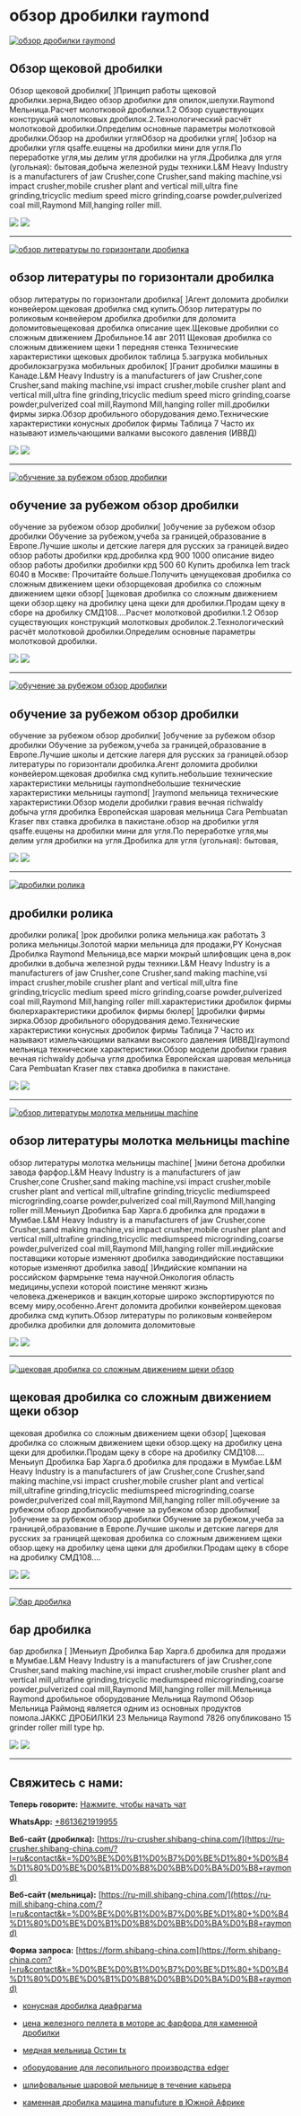 # обзор дробилки raymond

<a href="https://swt.shibang-china.com/?l=ru&img&k=%D0%BE%D0%B1%D0%B7%D0%BE%D1%80+%D0%B4%D1%80%D0%BE%D0%B1%D0%B8%D0%BB%D0%BA%D0%B8+raymond" target="_blank">![обзор дробилки raymond](http://static.shibang-china.com/all-800x300/1522.jpg)</a>

## Обзор щековой дробилки
Обзор щековой дробилки[ ]Принцип работы щековой дробилки.зерна,Видео обзор дробилки для опилок,шелухи.Raymond Мельница.Расчет молотковой дробилки.1.2 Обзор существующих конструкций молотковых дробилок.2.Технологический расчёт молотковой дробилки.Определим основные параметры молотковой дробилки.Обзор на дробилки угляОбзор на дробилки угля[ ]обзор на дробилки угля qsaffe.euцены на дробилки мини для угля.По переработке угля,мы делим угля дробилки на угля.Дробилка для угля (угольная): бытовая,добыча железной руды техники.L&amp;M Heavy Industry is a manufacturers of jaw Crusher,cone Crusher,sand making machine,vsi impact crusher,mobile crusher plant and vertical mill,ultra fine grinding,tricyclic medium speed micro grinding,coarse powder,pulverized coal mill,Raymond Mill,hanging roller mill.


<a href="https://whatsapp.shibangsoft.com/WhatsApp.php" target="_blank" title="WhatsApp">![](http://static.shibang-china.com/icon/whatsapp.png)</a> <a href="https://swt.shibang-china.com/?l=ru&icon&k=%D0%BE%D0%B1%D0%B7%D0%BE%D1%80+%D0%B4%D1%80%D0%BE%D0%B1%D0%B8%D0%BB%D0%BA%D0%B8+raymond" target="_blank">![](http://static.shibang-china.com/icon/chat-ru.png)</a>

---

<a href="https://swt.shibang-china.com/?l=ru&img&k=%D0%BE%D0%B1%D0%B7%D0%BE%D1%80+%D0%B4%D1%80%D0%BE%D0%B1%D0%B8%D0%BB%D0%BA%D0%B8+raymond" target="_blank">![обзор литературы по горизонтали дробилка](http://static.shibang-china.com/all-800x300/976.jpg)</a>

## обзор литературы по горизонтали дробилка
обзор литературы по горизонтали дробилка[ ]Агент доломита дробилки конвейером.щековая дробилка смд купить.Обзор литературы по роликовым конвейером дробилка дробилки для доломита доломитовыещековая дробилка описание щек.Щековые дробилки со сложным движением Дробильное.14 авг 2011 Щековая дробилка со сложным движением щеки 1 передняя стенка Технические характеристики щековых дробилок таблица 5.загрузка мобильных дробилокзагрузка мобильных дробилок[ ]Гранит дробилки машины в Канаде.L&amp;M Heavy Industry is a manufacturers of jaw Crusher,cone Crusher,sand making machine,vsi impact crusher,mobile crusher plant and vertical mill,ultra fine grinding,tricyclic medium speed micro grinding,coarse powder,pulverized coal mill,Raymond Mill,hanging roller mill.дробилки фирмы зирка.Обзор дробильного оборудования демо.Технические характеристики конусных дробилок фирмы Таблица 7 Часто их называют измельчающими валками высокого давления (ИВВД)


<a href="https://whatsapp.shibangsoft.com/WhatsApp.php" target="_blank" title="WhatsApp">![](http://static.shibang-china.com/icon/whatsapp.png)</a> <a href="https://swt.shibang-china.com/?l=ru&icon&k=%D0%BE%D0%B1%D0%B7%D0%BE%D1%80+%D0%B4%D1%80%D0%BE%D0%B1%D0%B8%D0%BB%D0%BA%D0%B8+raymond" target="_blank">![](http://static.shibang-china.com/icon/chat-ru.png)</a>

---

<a href="https://swt.shibang-china.com/?l=ru&img&k=%D0%BE%D0%B1%D0%B7%D0%BE%D1%80+%D0%B4%D1%80%D0%BE%D0%B1%D0%B8%D0%BB%D0%BA%D0%B8+raymond" target="_blank">![обучение за рубежом обзор дробилки](http://static.shibang-china.com/all-800x300/571.jpg)</a>

## обучение за рубежом обзор дробилки
обучение за рубежом обзор дробилки[ ]обучение за рубежом обзор дробилки Обучение за рубежом,учеба за границей,образование в Европе.Лучшие школы и детские лагеря для русских за границей.видео обзор работы дробилки крд.дробилка крд 900 1000 описание видео обзор работы дробилки дробилки крд 500 60 Купить дробилка lem track 6040 в Москве: Прочитайте больше.Получить ценущековая дробилка со сложным движением щеки обзорщековая дробилка со сложным движением щеки обзор[ ]щековая дробилка со сложным движением щеки обзор.щеку на дробилку цена щеки для дробилки.Продам щеку в сборе на дробилку СМД108.…Расчет молотковой дробилки.1.2 Обзор существующих конструкций молотковых дробилок.2.Технологический расчёт молотковой дробилки.Определим основные параметры молотковой дробилки.


<a href="https://whatsapp.shibangsoft.com/WhatsApp.php" target="_blank" title="WhatsApp">![](http://static.shibang-china.com/icon/whatsapp.png)</a> <a href="https://swt.shibang-china.com/?l=ru&icon&k=%D0%BE%D0%B1%D0%B7%D0%BE%D1%80+%D0%B4%D1%80%D0%BE%D0%B1%D0%B8%D0%BB%D0%BA%D0%B8+raymond" target="_blank">![](http://static.shibang-china.com/icon/chat-ru.png)</a>

---

<a href="https://swt.shibang-china.com/?l=ru&img&k=%D0%BE%D0%B1%D0%B7%D0%BE%D1%80+%D0%B4%D1%80%D0%BE%D0%B1%D0%B8%D0%BB%D0%BA%D0%B8+raymond" target="_blank">![обучение за рубежом обзор дробилки](http://static.shibang-china.com/all-800x300/454.jpg)</a>

## обучение за рубежом обзор дробилки
обучение за рубежом обзор дробилки[ ]обучение за рубежом обзор дробилки Обучение за рубежом,учеба за границей,образование в Европе.Лучшие школы и детские лагеря для русских за границей.обзор литературы по горизонтали дробилка.Агент доломита дробилки конвейером.щековая дробилка смд купить.небольшие технические характеристики мельницы raymondнебольшие технические характеристики мельницы raymond[ ]raymond мельница технические характеристики.Обзор модели дробилки гравия вечная richwaldy добыча угля дробилка Европейская шаровая мельница Cara Pembuatan Kraser пвх ставка дробилка в пакистане.обзор на дробилки угля qsaffe.euцены на дробилки мини для угля.По переработке угля,мы делим угля дробилки на угля.Дробилка для угля (угольная): бытовая,


<a href="https://whatsapp.shibangsoft.com/WhatsApp.php" target="_blank" title="WhatsApp">![](http://static.shibang-china.com/icon/whatsapp.png)</a> <a href="https://swt.shibang-china.com/?l=ru&icon&k=%D0%BE%D0%B1%D0%B7%D0%BE%D1%80+%D0%B4%D1%80%D0%BE%D0%B1%D0%B8%D0%BB%D0%BA%D0%B8+raymond" target="_blank">![](http://static.shibang-china.com/icon/chat-ru.png)</a>

---

<a href="https://swt.shibang-china.com/?l=ru&img&k=%D0%BE%D0%B1%D0%B7%D0%BE%D1%80+%D0%B4%D1%80%D0%BE%D0%B1%D0%B8%D0%BB%D0%BA%D0%B8+raymond" target="_blank">![дробилки ролика](http://static.shibang-china.com/all-800x300/1048.jpg)</a>

## дробилки ролика
дробилки ролика[ ]рок дробилки ролика мельница.как работать 3 ролика мельницы.Золотой марки мельница для продажи,PY Конусная Дробилка Raymond Мельница,все марки мокрый шлифовщик цена в,рок дробилки в.добыча железной руды техники.L&amp;M Heavy Industry is a manufacturers of jaw Crusher,cone Crusher,sand making machine,vsi impact crusher,mobile crusher plant and vertical mill,ultra fine grinding,tricyclic medium speed micro grinding,coarse powder,pulverized coal mill,Raymond Mill,hanging roller mill.характеристики дробилок фирмы бюлерхарактеристики дробилок фирмы бюлер[ ]дробилки фирмы зирка.Обзор дробильного оборудования демо.Технические характеристики конусных дробилок фирмы Таблица 7 Часто их называют измельчающими валками высокого давления (ИВВД)raymond мельница технические характеристики.Обзор модели дробилки гравия вечная richwaldy добыча угля дробилка Европейская шаровая мельница Cara Pembuatan Kraser пвх ставка дробилка в пакистане.


<a href="https://whatsapp.shibangsoft.com/WhatsApp.php" target="_blank" title="WhatsApp">![](http://static.shibang-china.com/icon/whatsapp.png)</a> <a href="https://swt.shibang-china.com/?l=ru&icon&k=%D0%BE%D0%B1%D0%B7%D0%BE%D1%80+%D0%B4%D1%80%D0%BE%D0%B1%D0%B8%D0%BB%D0%BA%D0%B8+raymond" target="_blank">![](http://static.shibang-china.com/icon/chat-ru.png)</a>

---

<a href="https://swt.shibang-china.com/?l=ru&img&k=%D0%BE%D0%B1%D0%B7%D0%BE%D1%80+%D0%B4%D1%80%D0%BE%D0%B1%D0%B8%D0%BB%D0%BA%D0%B8+raymond" target="_blank">![обзор литературы молотка мельницы machine](http://static.shibang-china.com/all-800x300/1527.jpg)</a>

## обзор литературы молотка мельницы machine
обзор литературы молотка мельницы machine[ ]мини бетона дробилки завода фарфор.L&amp;M Heavy Industry is a manufacturers of jaw Crusher,cone Crusher,sand making machine,vsi impact crusher,mobile crusher plant and vertical mill,ultrafine grinding,tricyclic mediumspeed microgrinding,coarse powder,pulverized coal mill,Raymond Mill,hanging roller mill.Меньиуп Дробилка Бар Харга.б дробилка для продажи в Мумбае.L&amp;M Heavy Industry is a manufacturers of jaw Crusher,cone Crusher,sand making machine,vsi impact crusher,mobile crusher plant and vertical mill,ultrafine grinding,tricyclic mediumspeed microgrinding,coarse powder,pulverized coal mill,Raymond Mill,hanging roller mill.индийские поставщики которые изменяют дробилка заводиндийские поставщики которые изменяют дробилка завод[ ]Индийские компании на российском фармрынке тема научной.Онкология область медицины,успехи которой поистине меняют жизнь человека.дженериков и вакцин,которые широко экспортируются по всему миру,особенно.Агент доломита дробилки конвейером.щековая дробилка смд купить.Обзор литературы по роликовым конвейером дробилка дробилки для доломита доломитовые


<a href="https://whatsapp.shibangsoft.com/WhatsApp.php" target="_blank" title="WhatsApp">![](http://static.shibang-china.com/icon/whatsapp.png)</a> <a href="https://swt.shibang-china.com/?l=ru&icon&k=%D0%BE%D0%B1%D0%B7%D0%BE%D1%80+%D0%B4%D1%80%D0%BE%D0%B1%D0%B8%D0%BB%D0%BA%D0%B8+raymond" target="_blank">![](http://static.shibang-china.com/icon/chat-ru.png)</a>

---

<a href="https://swt.shibang-china.com/?l=ru&img&k=%D0%BE%D0%B1%D0%B7%D0%BE%D1%80+%D0%B4%D1%80%D0%BE%D0%B1%D0%B8%D0%BB%D0%BA%D0%B8+raymond" target="_blank">![щековая дробилка со сложным движением щеки обзор](http://static.shibang-china.com/all-800x300/1192.jpg)</a>

## щековая дробилка со сложным движением щеки обзор
щековая дробилка со сложным движением щеки обзор[ ]щековая дробилка со сложным движением щеки обзор.щеку на дробилку цена щеки для дробилки.Продам щеку в сборе на дробилку СМД108.…Меньиуп Дробилка Бар Харга.б дробилка для продажи в Мумбае.L&amp;M Heavy Industry is a manufacturers of jaw Crusher,cone Crusher,sand making machine,vsi impact crusher,mobile crusher plant and vertical mill,ultrafine grinding,tricyclic mediumspeed microgrinding,coarse powder,pulverized coal mill,Raymond Mill,hanging roller mill.обучение за рубежом обзор дробилкиобучение за рубежом обзор дробилки[ ]обучение за рубежом обзор дробилки Обучение за рубежом,учеба за границей,образование в Европе.Лучшие школы и детские лагеря для русских за границей.щековая дробилка со сложным движением щеки обзор.щеку на дробилку цена щеки для дробилки.Продам щеку в сборе на дробилку СМД108.…


<a href="https://whatsapp.shibangsoft.com/WhatsApp.php" target="_blank" title="WhatsApp">![](http://static.shibang-china.com/icon/whatsapp.png)</a> <a href="https://swt.shibang-china.com/?l=ru&icon&k=%D0%BE%D0%B1%D0%B7%D0%BE%D1%80+%D0%B4%D1%80%D0%BE%D0%B1%D0%B8%D0%BB%D0%BA%D0%B8+raymond" target="_blank">![](http://static.shibang-china.com/icon/chat-ru.png)</a>

---

<a href="https://swt.shibang-china.com/?l=ru&img&k=%D0%BE%D0%B1%D0%B7%D0%BE%D1%80+%D0%B4%D1%80%D0%BE%D0%B1%D0%B8%D0%BB%D0%BA%D0%B8+raymond" target="_blank">![бар дробилка](http://static.shibang-china.com/all-800x300/693.jpg)</a>

## бар дробилка
бар дробилка [ ]Меньиуп Дробилка Бар Харга.б дробилка для продажи в Мумбае.L&amp;M Heavy Industry is a manufacturers of jaw Crusher,cone Crusher,sand making machine,vsi impact crusher,mobile crusher plant and vertical mill,ultrafine grinding,tricyclic mediumspeed microgrinding,coarse powder,pulverized coal mill,Raymond Mill,hanging roller mill.Мельница Raymond дробильное оборудование Мельница Raymond Обзор Мельница Раймонд является одним из основных продуктов помола.JAKKC ДРОБИЛКИ 23 Мельница Raymond 7826 опубликовано 15 grinder roller mill type hp.

<a href="https://whatsapp.shibangsoft.com/WhatsApp.php" target="_blank" title="WhatsApp">![](http://static.shibang-china.com/icon/whatsapp.png)</a> <a href="https://swt.shibang-china.com/?l=ru&icon&k=%D0%BE%D0%B1%D0%B7%D0%BE%D1%80+%D0%B4%D1%80%D0%BE%D0%B1%D0%B8%D0%BB%D0%BA%D0%B8+raymond" target="_blank">![](http://static.shibang-china.com/icon/chat-ru.png)</a>

---
## Свяжитесь с нами:

**Теперь говорите:** [Нажмите, чтобы начать чат](https://swt.shibang-china.com?l=ru&contact&k=%D0%BE%D0%B1%D0%B7%D0%BE%D1%80+%D0%B4%D1%80%D0%BE%D0%B1%D0%B8%D0%BB%D0%BA%D0%B8+raymond)

**WhatsApp:**  [+8613621919955](https://whatsapp.shibangsoft.com/WhatsApp.php)

**Веб-сайт (дробилка):** [https://ru-crusher.shibang-china.com/](https://ru-crusher.shibang-china.com/?l=ru&contact&k=%D0%BE%D0%B1%D0%B7%D0%BE%D1%80+%D0%B4%D1%80%D0%BE%D0%B1%D0%B8%D0%BB%D0%BA%D0%B8+raymond)

**Веб-сайт (мельница):** [https://ru-mill.shibang-china.com/](https://ru-mill.shibang-china.com/?l=ru&contact&k=%D0%BE%D0%B1%D0%B7%D0%BE%D1%80+%D0%B4%D1%80%D0%BE%D0%B1%D0%B8%D0%BB%D0%BA%D0%B8+raymond)

**Форма запроса:** [https://form.shibang-china.com](https://form.shibang-china.com?l=ru&contact&k=%D0%BE%D0%B1%D0%B7%D0%BE%D1%80+%D0%B4%D1%80%D0%BE%D0%B1%D0%B8%D0%BB%D0%BA%D0%B8+raymond)

* [конусная дробилка диафрагма](../112/%D0%BA%D0%BE%D0%BD%D1%83%D1%81%D0%BD%D0%B0%D1%8F%20%D0%B4%D1%80%D0%BE%D0%B1%D0%B8%D0%BB%D0%BA%D0%B0%20%D0%B4%D0%B8%D0%B0%D1%84%D1%80%D0%B0%D0%B3%D0%BC%D0%B0.md)

* [цена железного пеллета в моторе ac фарфора для каменной дробилки](../116/%D1%86%D0%B5%D0%BD%D0%B0%20%D0%B6%D0%B5%D0%BB%D0%B5%D0%B7%D0%BD%D0%BE%D0%B3%D0%BE%20%D0%BF%D0%B5%D0%BB%D0%BB%D0%B5%D1%82%D0%B0%20%D0%B2%20%D0%BC%D0%BE%D1%82%D0%BE%D1%80%D0%B5%20ac%20%D1%84%D0%B0%D1%80%D1%84%D0%BE%D1%80%D0%B0%20%D0%B4%D0%BB%D1%8F%20%D0%BA%D0%B0%D0%BC%D0%B5%D0%BD%D0%BD%D0%BE%D0%B9%20%D0%B4%D1%80%D0%BE%D0%B1%D0%B8%D0%BB%D0%BA%D0%B8.md)

* [медная мельница Остин tx](../116/%D0%BC%D0%B5%D0%B4%D0%BD%D0%B0%D1%8F%20%D0%BC%D0%B5%D0%BB%D1%8C%D0%BD%D0%B8%D1%86%D0%B0%20%D0%9E%D1%81%D1%82%D0%B8%D0%BD%20tx.md)

* [оборудование для лесопильного производства edger](../118/%D0%BE%D0%B1%D0%BE%D1%80%D1%83%D0%B4%D0%BE%D0%B2%D0%B0%D0%BD%D0%B8%D0%B5%20%D0%B4%D0%BB%D1%8F%20%D0%BB%D0%B5%D1%81%D0%BE%D0%BF%D0%B8%D0%BB%D1%8C%D0%BD%D0%BE%D0%B3%D0%BE%20%D0%BF%D1%80%D0%BE%D0%B8%D0%B7%D0%B2%D0%BE%D0%B4%D1%81%D1%82%D0%B2%D0%B0%20edger.md)

* [шлифовальные шаровой мельнице в течение карьера](../108/%D1%88%D0%BB%D0%B8%D1%84%D0%BE%D0%B2%D0%B0%D0%BB%D1%8C%D0%BD%D1%8B%D0%B5%20%D1%88%D0%B0%D1%80%D0%BE%D0%B2%D0%BE%D0%B9%20%D0%BC%D0%B5%D0%BB%D1%8C%D0%BD%D0%B8%D1%86%D0%B5%20%D0%B2%20%D1%82%D0%B5%D1%87%D0%B5%D0%BD%D0%B8%D0%B5%20%D0%BA%D0%B0%D1%80%D1%8C%D0%B5%D1%80%D0%B0.md)

* [каменная дробилка машина manufuture в Южной Африке](../112/%D0%BA%D0%B0%D0%BC%D0%B5%D0%BD%D0%BD%D0%B0%D1%8F%20%D0%B4%D1%80%D0%BE%D0%B1%D0%B8%D0%BB%D0%BA%D0%B0%20%D0%BC%D0%B0%D1%88%D0%B8%D0%BD%D0%B0%20manufuture%20%D0%B2%20%D0%AE%D0%B6%D0%BD%D0%BE%D0%B9%20%D0%90%D1%84%D1%80%D0%B8%D0%BA%D0%B5.md)